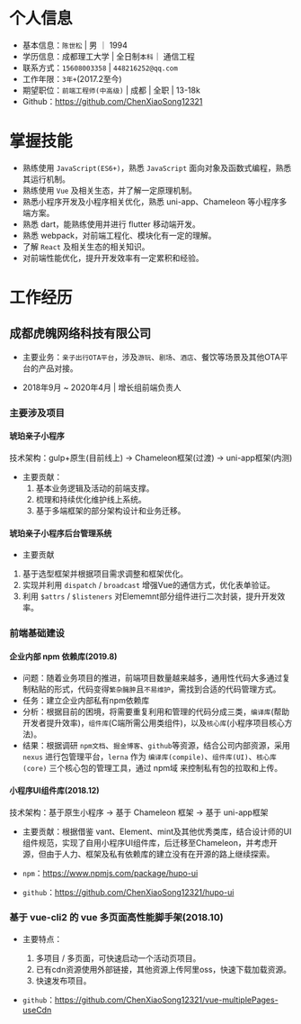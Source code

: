 
# 个人信息

- 基本信息：`陈世松` | 男 ｜ 1994
- 学历信息：成都理工大学 | 全日制`本科`｜ 通信工程
- 联系方式：`15608003358` | `448216252@qq.com`
- 工作年限：`3年+`(2017.2至今)
- 期望职位：`前端工程师(中高级)` | 成都 | 全职 | 13-18k
- Github：<https://github.com/ChenXiaoSong12321>

# 掌握技能

- 熟练使用 `JavaScript(ES6+)`，熟悉 `JavaScript` 面向对象及函数式编程，熟悉其运行机制。
- 熟练使用 `Vue` 及相关生态，并了解一定原理机制。
- 熟悉小程序开发及小程序相关优化，熟悉 uni-app、Chameleon 等小程序多端方案。
- 熟悉 dart，能熟练使用并进行 flutter 移动端开发。
- 熟悉 webpack，对前端工程化、模块化有一定的理解。
- 了解 `React` 及相关生态的相关知识。
- 对前端性能优化，提升开发效率有一定累积和经验。

# 工作经历

## 成都虎魄网络科技有限公司

- 主要业务：`亲子出行OTA平台`，涉及`游玩`、`剧场`、`酒店`、餐饮等场景及其他OTA平台的产品对接。

- 2018年9月 ~ 2020年4月 | 增长组前端负责人

### 主要涉及项目

#### 琥珀亲子小程序

技术架构：gulp+原生(目前线上) -> Chameleon框架(过渡) -> uni-app框架(内测)

- 主要贡献：
  1. 基本业务逻辑及活动的前端支撑。
  2. 梳理和持续优化维护线上系统。
  3. 基于多端框架的部分架构设计和业务迁移。

#### 琥珀亲子小程序后台管理系统

- 主要贡献

1. 基于选型框架并根据项目需求调整和框架优化。
2. 实现并利用 `dispatch` / `broadcast` 增强Vue的通信方式，优化表单验证。
3. 利用 `$attrs` / `$listeners` 对Elememnt部分组件进行二次封装，提升开发效率。

### 前端基础建设

#### 企业内部 npm 依赖库(2019.8)

- 问题：随着业务项目的推进，前端项目数量越来越多，通用性代码大多通过复制粘贴的形式，代码变得`繁杂臃肿`且`不易维护`，需找到合适的代码管理方式。
- 任务：建立企业内部私有npm依赖库
- 分析：根据目前的困境，将需要重复利用和管理的代码分成三类，`编译库`(帮助开发者提升效率)，`组件库`(C端所需公用类组件)，以及`核心库`(小程序项目核心方法)。
- 结果：根据调研 `npm文档`、`掘金博客`、`github`等资源，结合公司内部资源，采用 `nexus` 进行包管理平台，`lerna` 作为 `编译库(compile)`、`组件库(UI)`、`核心库(core)` 三个核心包的管理工具，通过 npm域 来控制私有包的拉取和上传。

#### 小程序UI组件库(2018.12)

技术架构：基于原生小程序 -> 基于 Chameleon 框架 -> 基于 uni-app框架

- 主要贡献：根据借鉴 vant、Element、mint及其他优秀类库，结合设计师的UI组件规范，实现了自用小程序UI组件库，后迁移至Chameleon，并考虑开源，但由于人力、框架及私有依赖库的建立没有在开源的路上继续探索。

- `npm`：<https://www.npmjs.com/package/hupo-ui>
- `github`：<https://github.com/ChenXiaoSong12321/hupo-ui>

### 基于 vue-cli2 的 vue 多页面高性能脚手架(2018.10)

- 主要特点：
  1. 多项目 / 多页面，可快速启动一个活动页项目。
  2. 已有cdn资源使用外部链接，其他资源上传阿里oss，快速下载加载资源。
  3. 快速发布项目。

- `github`：<https://github.com/ChenXiaoSong12321/vue-multiplePages-useCdn>
